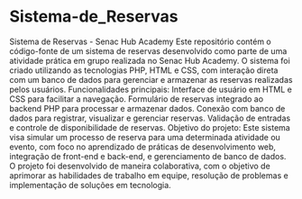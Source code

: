 # Sistema-de_Reservas
 Sistema de Reservas - Senac Hub Academy Este repositório contém o código-fonte de um sistema de reservas desenvolvido como parte de uma atividade prática em grupo realizada no Senac Hub Academy. O sistema foi criado utilizando as tecnologias PHP, HTML e CSS, com interação direta com um banco de dados para gerenciar e armazenar as reservas realizadas pelos usuários.  Funcionalidades principais: Interface de usuário em HTML e CSS para facilitar a navegação. Formulário de reservas integrado ao backend PHP para processar e armazenar dados. Conexão com banco de dados para registrar, visualizar e gerenciar reservas. Validação de entradas e controle de disponibilidade de reservas. Objetivo do projeto: Este sistema visa simular um processo de reserva para uma determinada atividade ou evento, com foco no aprendizado de práticas de desenvolvimento web, integração de front-end e back-end, e gerenciamento de banco de dados.  O projeto foi desenvolvido de maneira colaborativa, com o objetivo de aprimorar as habilidades de trabalho em equipe, resolução de problemas e implementação de soluções em tecnologia.
